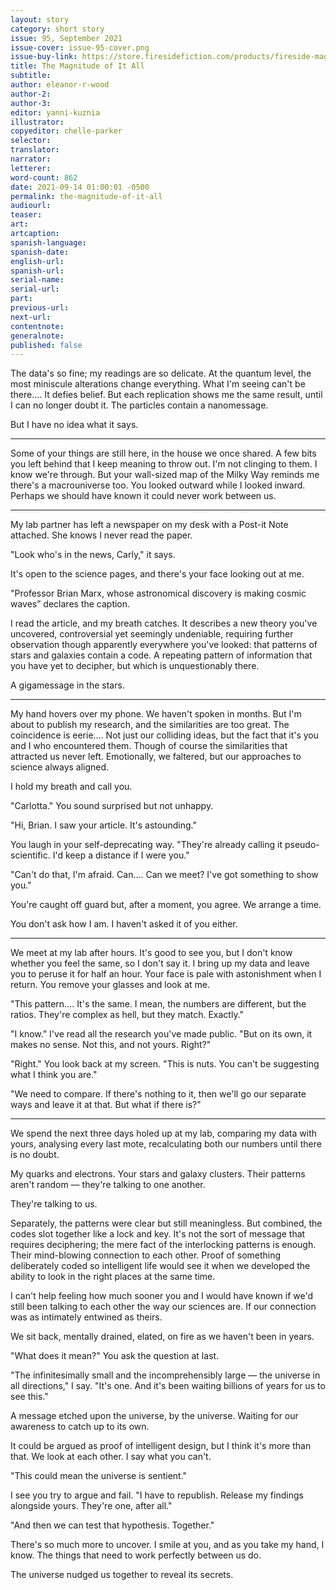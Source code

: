 ```yaml
---
layout: story
category: short story
issue: 95, September 2021
issue-cover: issue-95-cover.png
issue-buy-link: https://store.firesidefiction.com/products/fireside-magazine-issue-95-september-2021
title: The Magnitude of It All
subtitle:
author: eleanor-r-wood
author-2:
author-3:
editor: yanni-kuznia
illustrator:
copyeditor: chelle-parker
selector:
translator:
narrator:
letterer:
word-count: 862
date: 2021-09-14 01:00:01 -0500
permalink: the-magnitude-of-it-all
audiourl:
teaser:
art:
artcaption:
spanish-language:
spanish-date:
english-url:
spanish-url:
serial-name:
serial-url:
part:
previous-url:
next-url:
contentnote:
generalnote:
published: false
---
```

The data's so fine; my readings are so delicate. At the quantum level, the most miniscule alterations change everything. What I'm seeing can't be there.... It defies belief. But each replication shows me the same result, until I can no longer doubt it. The particles contain a nanomessage.

But I have no idea what it says.



---



Some of your things are still here, in the house we once shared. A few bits you left behind that I keep meaning to throw out. I'm not clinging to them. I know we're through. But your wall-sized map of the Milky Way reminds me there's a macrouniverse too. You looked outward while I looked inward. Perhaps we should have known it could never work between us.



---



My lab partner has left a newspaper on my desk with a Post-it Note attached. She knows I never read the paper.

"Look who's in the news, Carly," it says.

It's open to the science pages, and there's your face looking out at me.

"Professor Brian Marx, whose astronomical discovery is making cosmic waves” declares the caption.

I read the article, and my breath catches. It describes a new theory you've uncovered, controversial yet seemingly undeniable, requiring further observation though apparently everywhere you've looked: that patterns of stars and galaxies contain a code. A repeating pattern of information that you have yet to decipher, but which is unquestionably there.

A gigamessage in the stars.



---



My hand hovers over my phone. We haven't spoken in months. But I'm about to publish my research, and the similarities are too great. The coincidence is eerie.... Not just our colliding ideas, but the fact that it's you and I who encountered them. Though of course the similarities that attracted us never left. Emotionally, we faltered, but our approaches to science always aligned.

I hold my breath and call you.

"Carlotta." You sound surprised but not unhappy.

"Hi, Brian. I saw your article. It's astounding."

You laugh in your self-deprecating way. "They're already calling it pseudo-scientific. I'd keep a distance if I were you."

"Can't do that, I'm afraid. Can.... Can we meet? I've got something to show you."

You're caught off guard but, after a moment, you agree. We arrange a time.

You don't ask how I am. I haven't asked it of you either.



---



We meet at my lab after hours. It's good to see you, but I don't know whether you feel the same, so I don't say it. I bring up my data and leave you to peruse it for half an hour. Your face is pale with astonishment when I return. You remove your glasses and look at me.

"This pattern.... It's the same. I mean, the numbers are different, but the ratios. They're complex as hell, but they match. Exactly."

"I know." I've read all the research you've made public. "But on its own, it makes no sense. Not this, and not yours. Right?"

"Right." You look back at my screen. "This is nuts. You can't be suggesting what I think you are."

"We need to compare. If there's nothing to it, then we'll go our separate ways and leave it at that. But what if there is?"



---



We spend the next three days holed up at my lab, comparing my data with yours, analysing every last mote, recalculating both our numbers until there is no doubt.

My quarks and electrons. Your stars and galaxy clusters. Their patterns aren't random — they're talking to one another.

They're talking to us.

Separately, the patterns were clear but still meaningless. But combined, the codes slot together like a lock and key. It's not the sort of message that requires deciphering; the mere fact of the interlocking patterns is enough. Their mind-blowing connection to each other. Proof of something deliberately coded so intelligent life would see it when we developed the ability to look in the right places at the same time.

I can't help feeling how much sooner you and I would have known if we'd still been talking to each other the way our sciences are. If our connection was as intimately entwined as theirs.

We sit back, mentally drained, elated, on fire as we haven't been in years.

"What does it mean?" You ask the question at last.

"The infinitesimally small and the incomprehensibly large — the universe in all directions," I say. "It's one. And it's been waiting billions of years for us to see this."

A message etched upon the universe, by the universe. Waiting for our awareness to catch up to its own.

It could be argued as proof of intelligent design, but I think it's more than that. We look at each other. I say what you can't.

"This could mean the universe is sentient."

I see you try to argue and fail. "I have to republish. Release my findings alongside yours. They're one, after all."

"And then we can test that hypothesis. Together."

There's so much more to uncover. I smile at you, and as you take my hand, I know. The things that need to work perfectly between us do.

The universe nudged us together to reveal its secrets.
